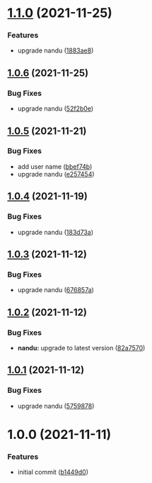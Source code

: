 # [1.1.0](https://github.com/taskforcesh/nandu-cli/compare/v1.0.6...v1.1.0) (2021-11-25)


### Features

* upgrade nandu ([1883ae8](https://github.com/taskforcesh/nandu-cli/commit/1883ae8fb36c1cfbd8646831525422097f2a8fad))

## [1.0.6](https://github.com/taskforcesh/nandu-cli/compare/v1.0.5...v1.0.6) (2021-11-25)


### Bug Fixes

* upgrade nandu ([52f2b0e](https://github.com/taskforcesh/nandu-cli/commit/52f2b0e408371f98a92fc238ffba74982ebb1db3))

## [1.0.5](https://github.com/taskforcesh/nandu-cli/compare/v1.0.4...v1.0.5) (2021-11-21)


### Bug Fixes

* add user name ([bbef74b](https://github.com/taskforcesh/nandu-cli/commit/bbef74bd67149f7b50272bf1e83e85f217bc021b))
* upgrade nandu ([e257454](https://github.com/taskforcesh/nandu-cli/commit/e257454a63663c24329dcd200f6de2acb624d75d))

## [1.0.4](https://github.com/taskforcesh/nandu-cli/compare/v1.0.3...v1.0.4) (2021-11-19)


### Bug Fixes

* upgrade nandu ([183d73a](https://github.com/taskforcesh/nandu-cli/commit/183d73a66abbd3fdac75355dabcd9b6fabff5be0))

## [1.0.3](https://github.com/taskforcesh/nandu-cli/compare/v1.0.2...v1.0.3) (2021-11-12)


### Bug Fixes

* upgrade nandu ([676857a](https://github.com/taskforcesh/nandu-cli/commit/676857afdb17cd95c49d243c4e576379a8153c07))

## [1.0.2](https://github.com/taskforcesh/nandu-cli/compare/v1.0.1...v1.0.2) (2021-11-12)


### Bug Fixes

* **nandu:** upgrade to latest version ([82a7570](https://github.com/taskforcesh/nandu-cli/commit/82a7570ef4a38e25ceb6050bee9e4901e8cec1a0))

## [1.0.1](https://github.com/taskforcesh/nandu-cli/compare/v1.0.0...v1.0.1) (2021-11-12)


### Bug Fixes

* upgrade nandu ([5759878](https://github.com/taskforcesh/nandu-cli/commit/57598780e2a6a19dc6e01673cc73a2293364711b))

# 1.0.0 (2021-11-11)


### Features

* initial commit ([b1449d0](https://github.com/taskforcesh/nandu-cli/commit/b1449d0074ea207c03e701e2ddb0e5c083a6dc16))
